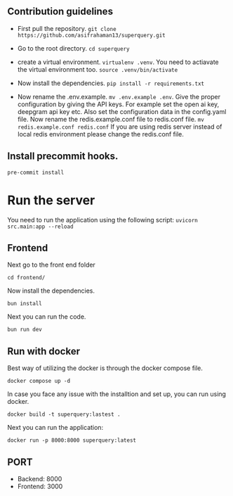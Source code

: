 ## Contribution guidelines  


- First pull the repository. `git clone https://github.com/asifrahaman13/superquery.git`

- Go to the root directory. `cd superquery`

- create a virtual environment. `virtualenv .venv`. You need to actiavate the virtual environment too. `source .venv/bin/activate`

- Now install the dependencies. `pip install -r requirements.txt`

- Now rename the .env.example. `mv .env.example .env`.  Give the proper configuration by giving the API keys. For example set the open ai key, deepgram api key etc. Also set the configuration data in the config.yaml file. Now rename the redis.example.conf file to redis.conf file. `mv redis.example.conf redis.conf` If you are using redis server instead of local redis environment please change the redis.conf file.

## Install precommit hooks.

 `pre-commit install`

# Run the server
You need to run the application using the following script: `uvicorn src.main:app --reload`

## Frontend
Next go to the front end folder 

`cd frontend/`

Now install the dependencies.

`bun install`

Next you can run the code.

`bun run dev`

## Run with docker

Best way of utilizing the docker is through the docker compose file.

`docker compose up -d`

In case you face any issue with the installtion and set up, you can run using docker.

`docker build -t superquery:lastest .`

Next you can run the application:

`docker run -p 8000:8000 superquery:latest`

## PORT

- Backend: 8000
- Frontend: 3000
